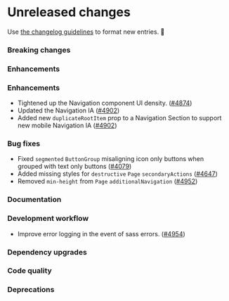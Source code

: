 # Unreleased changes

Use [the changelog guidelines](/documentation/Versioning%20and%20changelog.md) to format new entries. 💜

### Breaking changes

### Enhancements

### Enhancements

- Tightened up the Navigation component UI density. ([#4874](https://github.com/Shopify/polaris-react/pull/4874))
- Updated the Navigation IA ([#4902](https://github.com/Shopify/polaris-react/pull/4902))
- Added new `duplicateRootItem` prop to a Navigation Section to support new mobile Navigation IA ([#4902](https://github.com/Shopify/polaris-react/pull/4902))

### Bug fixes

- Fixed `segmented` `ButtonGroup` misaligning icon only buttons when grouped with text only buttons ([#4079](https://github.com/Shopify/polaris-react/issues/4079))
- Added missing styles for `destructive` `Page` `secondaryActions` ([#4647](https://github.com/Shopify/polaris-react/pull/4647))
- Removed `min-height` from `Page` `additionalNavigation` ([#4952](https://github.com/Shopify/polaris-react/pull/4952))

### Documentation

### Development workflow

- Improve error logging in the event of sass errors. ([#4954](https://github.com/Shopify/polaris-react/pull/4954))

### Dependency upgrades

### Code quality

### Deprecations
